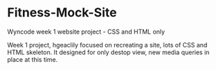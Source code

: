 # Fitness-Mock-Site
Wyncode week 1 website project - CSS and HTML only

Week 1 project, hgeaclily focused on recreating a site, lots of CSS and HTML skeleton. It designed for only destop view, new media queries in place at this time.
